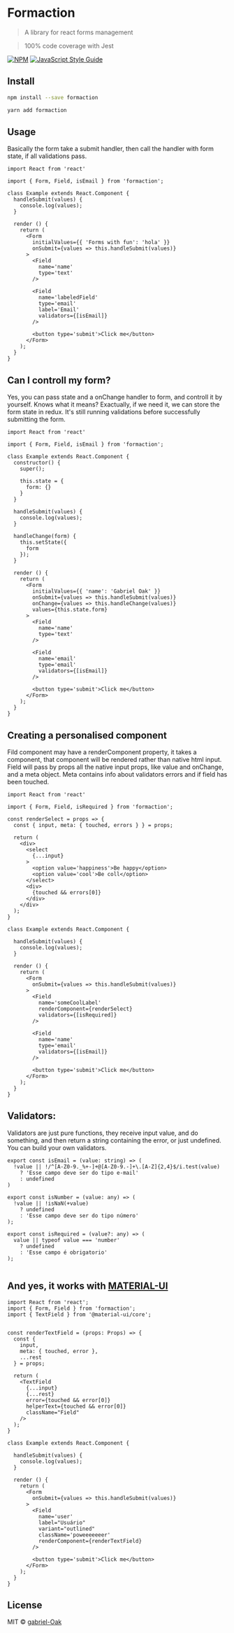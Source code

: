 # Formaction

> A library for react forms management

> 100% code coverage with Jest

[![NPM](https://img.shields.io/npm/v/formaction.svg)](https://www.npmjs.com/package/formaction)
[![JavaScript Style Guide](https://img.shields.io/badge/code_style-standard-brightgreen.svg)](https://standardjs.com)

## Install

```bash
npm install --save formaction
```


```bash
yarn add formaction
```

## Usage

Basically the form take a submit handler, then call the handler with form state,
if all validations pass.

```tsx
import React from 'react'

import { Form, Field, isEmail } from 'formaction';

class Example extends React.Component {
  handleSubmit(values) {
    console.log(values);
  }

  render () {
    return (
      <Form
        initialValues={{ 'Forms with fun': 'hola' }}
        onSubmit={values => this.handleSubmit(values)}
      >
        <Field
          name='name'
          type='text'
        />

        <Field
          name='labeledField'
          type='email'
          label='Email'
          validators={[isEmail]}
        />

        <button type='submit'>Click me</button>
      </Form>
    );
  }
}
```

## Can I controll my form?

Yes, you can pass state and a onChange handler to form, and controll it by yourself.
Knows what it means? Exactually, if we need it, we can store the form state in redux.
It's still running validations before successfully submitting the form.

```tsx
import React from 'react'

import { Form, Field, isEmail } from 'formaction';

class Example extends React.Component {
  constructor() {
    super();

    this.state = {
      form: {}
    }
  }

  handleSubmit(values) {
    console.log(values);
  }

  handleChange(form) {
    this.setState({
      form
    });
  }

  render () {
    return (
      <Form
        initialValues={{ 'name': 'Gabriel Oak' }}
        onSubmit={values => this.handleSubmit(values)}
        onChange={values => this.handleChange(values)}
        values={this.state.form}
      >
        <Field
          name='name'
          type='text'
        />

        <Field
          name='email'
          type='email'
          validators={[isEmail]}
        />

        <button type='submit'>Click me</button>
      </Form>
    );
  }
}
```

## Creating a personalised component

Fild component may have a renderComponent property, it takes a component, that component
will be rendered rather than native html input. Field will pass by props all the native input
props, like value and onChange, and a meta object. Meta contains info about validators errors and
if field has been touched.

```tsx
import React from 'react'

import { Form, Field, isRequired } from 'formaction';

const renderSelect = props => {
  const { input, meta: { touched, errors } } = props;

  return (
    <div>
      <select
        {...input}
      >
        <option value='happiness'>Be happy</option>
        <option value='cool'>Be coll</option>
      </select>
      <div>
        {touched && errors[0]}
      </div>
    </div>
  );
}

class Example extends React.Component {

  handleSubmit(values) {
    console.log(values);
  }

  render () {
    return (
      <Form
        onSubmit={values => this.handleSubmit(values)}
      >
        <Field
          name='someCoolLabel'
          renderComponent={renderSelect}
          validators={[isRequired]}
        />

        <Field
          name='name'
          type='email'
          validators={[isEmail]}
        />

        <button type='submit'>Click me</button>
      </Form>
    );
  }
}
```

## Validators:

Validators are just pure functions, they receive input value, and do something, and then return a
string containing the error, or just undefined. You can build your own validators.

```tsx
export const isEmail = (value: string) => (
  !value || !/^[A-Z0-9._%+-]+@[A-Z0-9.-]+\.[A-Z]{2,4}$/i.test(value)
    ? 'Esse campo deve ser do tipo e-mail'
    : undefined
)

export const isNumber = (value: any) => (
  !value || !isNaN(+value)
    ? undefined
    : 'Esse campo deve ser do tipo número'
);

export const isRequired = (value?: any) => (
  value || typeof value === 'number'
    ? undefined
    : 'Esse campo é obrigatorio'
);


```

## And yes, it works with [MATERIAL-UI](https://material-ui.com/)

```tsx
import React from 'react';
import { Form, Field } from 'formaction';
import { TextField } from '@material-ui/core';


const renderTextField = (props: Props) => {
  const {
    input,
    meta: { touched, error },
    ...rest
  } = props;

  return (
    <TextField
      {...input}
      {...rest}
      error={touched && error[0]}
      helperText={touched && error[0]}
      className="Field"
    />
  );
}

class Example extends React.Component {

  handleSubmit(values) {
    console.log(values);
  }

  render () {
    return (
      <Form
        onSubmit={values => this.handleSubmit(values)}
      >
        <Field
          name='user'
          label="Usuário"
          variant="outlined"
          className='poweeeeeeer'
          renderComponent={renderTextField}
        />

        <button type='submit'>Click me</button>
      </Form>
    );
  }
}

```

## License

MIT © [gabriel-Oak](https://github.com/gabriel-Oak)
